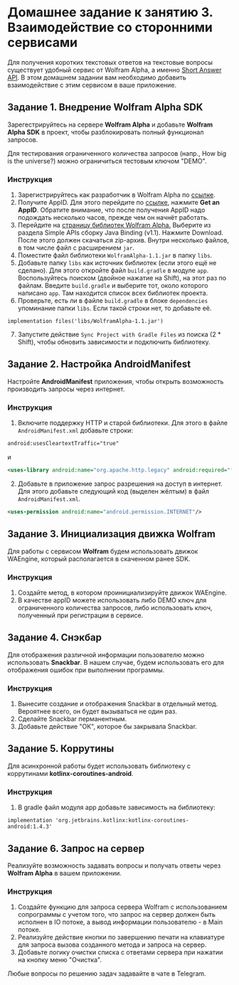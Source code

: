 # Домашнее задание к занятию 3. Взаимодействие со сторонними сервисами 
Для получения коротких текстовых ответов на текстовые вопросы существует удобный сервис от Wolfram Alpha, а именно [Short Answer API](https://products.wolframalpha.com/simple-api/documentation/). В этом домашнем задании вам необходимо добавить взаимодействие с этим сервисом в ваше приложение.
 

## Задание 1. Внедрение Wolfram Alpha SDK
Зарегестрируйтесь на сервере **Wolfram Alpha** и добавьте **Wolfram Alpha SDK** в проект, чтобы разблокировать полный функционал запросов. 

Для тестирования ограниченного количества запросов (напр., How big is the universe?) можно ограничиться тестовым ключом "DEMO".

### Инструкция
1. Зарегистрируйтесь как разработчик в Wolfram Alpha по [ссылке](https://account.wolfram.com/login/create).
2. Получите AppID. Для этого перейдите по [ссылке](https://developer.wolframalpha.com/portal/myapps/index.html), нажмите **Get an AppID**. Обратите внимание, что после получения AppID надо подождать несколько часов, прежде чем он начнёт работать.
3. Перейдите на [страницу библиотек Wolfram Alpha.](https://products.wolframalpha.com/api/libraries) Выберите из раздела Simple APIs сборку Java Binding (v1.1). Нажмите Download. После этого должен скачаться zip-архив. Внутри несколько файлов, в том числе файл с расширением `jar`.
4. Поместите файл библиотеки `WolframAlpha-1.1.jar` в папку `libs`.
5. Добавьте папку `libs` как источник библиотек (если этого ещё не сделано). Для этого откройте файл `build.gradle` в модуле `app`. Воспользуйтесь поиском (двойное нажатие на Shift), на этот раз по файлам. Введите `build.gradle` и выберите тот, около которого написано `app`. Там находится список всех библиотек проекта.
6. Проверьте, есть ли в файле `build.gradle` в блоке `dependencies` упоминание папки `libs`. Если такой строки нет, то добавьте её. 
```
implementation files('libs/WolframAlpha-1.1.jar')
```
7. Запустите действие `Sync Project with Gradle Files` из поиска (2 * Shift), чтобы обновить зависимости и подключить библиотеку.


## Задание 2. Настройка AndroidManifest
Настройте **AndroidManifest** приложения, чтобы открыть возможность производить запросы через интернет.

### Инструкция
1. Включите поддержку HTTP и старой библиотеки. Для этого в файле `AndroidManifest.xml` добавьте строки: 
```xml
android:usesCleartextTraffic="true"
```
и 
```xml
<uses-library android:name="org.apache.http.legacy" android:required="false"/>
```
2. Добавьте в приложение запрос разрешения на доступ в интернет. Для этого добавьте следующий код (выделен жёлтым) в файл `AndroidManifest.xml`. 
```xml
<uses-permission android:name="android.permission.INTERNET"/>
```

## Задание 3. Инициализация движка Wolfram
Для работы с сервисом **Wolfram** будем использовать движок WAEngine, который располагается в скаченном ранее SDK.

### Инструкция
1. Создайте метод, в котором проинициализируйте движок WAEngine.
2. В качестве appID можете использовать либо DEMO ключ для ограниченного количества запросов, либо использовать ключ, полученный при регистрации в сервисе. 


## Задание 4. Снэкбар
Для отображения различной информации пользователю можно использовать **Snackbar**. В нашем случае, будем использовать его для отображения ошибок при выполнении программы.

### Инструкция
1. Вынесите создание и отображения Snackbar в отдельный метод. Вероятнее всего, он будет вызываться не один раз.
2. Сделайте Snackbar перманентным.
3. Добавьте действие "ОК", которое бы закрывала Snackbar.


## Задание 5. Коррутины
Для асинхронной работы будет использовать библиотеку с коррутинами **kotlinx-coroutines-android**.

### Инструкция
1. В gradle файл модуля app добавьте зависимость на библиотеку:
```
implementation 'org.jetbrains.kotlinx:kotlinx-coroutines-android:1.4.3'
```

## Задание 6. Запрос на сервер
Реализуйте возможность задавать вопросы и получать ответы через **Wolfram Alpha** в вашем приложении.

### Инструкция
1. Создайте функцию для запроса сервера Wolfram с использованием сопрограммы с учетом того, что запрос на сервер должен быть исполнен в IO потоке, а вывод информации пользователю - в Main потоке.
2. Реализуйте действие кнопки по завершению печати на клавиатуре для запроса вызова созданного метода и запроса на сервер.
3. Добавьте логику очистки списка с ответами сервера при нажатии на кнопку меню "Очистка".

Любые вопросы по решению задач задавайте в чате в Telegram.
